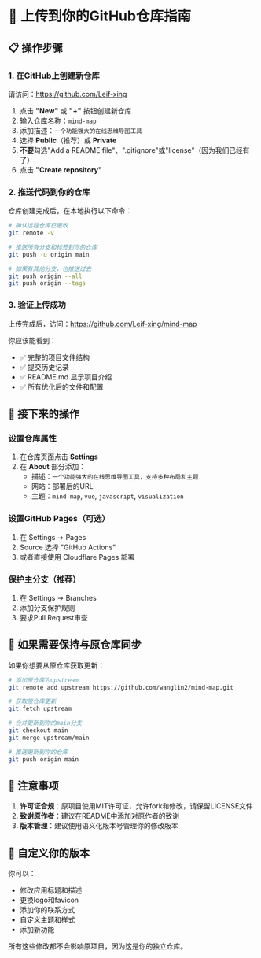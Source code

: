 # 🚀 上传到你的GitHub仓库指南

## 📋 操作步骤

### 1. 在GitHub上创建新仓库

请访问：https://github.com/Leif-xing

1. 点击 **"New"** 或 **"+"** 按钮创建新仓库
2. 输入仓库名称：`mind-map`
3. 添加描述：`一个功能强大的在线思维导图工具`
4. 选择 **Public**（推荐）或 **Private**
5. **不要**勾选"Add a README file"、".gitignore"或"license"（因为我们已经有了）
6. 点击 **"Create repository"**

### 2. 推送代码到你的仓库

仓库创建完成后，在本地执行以下命令：

```bash
# 确认远程仓库已更改
git remote -v

# 推送所有分支和标签到你的仓库
git push -u origin main

# 如果有其他分支，也推送过去
git push origin --all
git push origin --tags
```

### 3. 验证上传成功

上传完成后，访问：https://github.com/Leif-xing/mind-map

你应该能看到：
- ✅ 完整的项目文件结构
- ✅ 提交历史记录
- ✅ README.md 显示项目介绍
- ✅ 所有优化后的文件和配置

## 🎯 接下来的操作

### 设置仓库属性
1. 在仓库页面点击 **Settings**
2. 在 **About** 部分添加：
   - 描述：`一个功能强大的在线思维导图工具，支持多种布局和主题`
   - 网站：部署后的URL
   - 主题：`mind-map`, `vue`, `javascript`, `visualization`

### 设置GitHub Pages（可选）
1. 在 Settings → Pages
2. Source 选择 "GitHub Actions"
3. 或者直接使用 Cloudflare Pages 部署

### 保护主分支（推荐）
1. 在 Settings → Branches
2. 添加分支保护规则
3. 要求Pull Request审查

## 🔄 如果需要保持与原仓库同步

如果你想要从原仓库获取更新：

```bash
# 添加原仓库为upstream
git remote add upstream https://github.com/wanglin2/mind-map.git

# 获取原仓库更新
git fetch upstream

# 合并更新到你的main分支
git checkout main
git merge upstream/main

# 推送更新到你的仓库
git push origin main
```

## 📝 注意事项

1. **许可证合规**：原项目使用MIT许可证，允许fork和修改，请保留LICENSE文件
2. **致谢原作者**：建议在README中添加对原作者的致谢
3. **版本管理**：建议使用语义化版本号管理你的修改版本

## 🎨 自定义你的版本

你可以：
- 修改应用标题和描述
- 更换logo和favicon
- 添加你的联系方式
- 自定义主题和样式
- 添加新功能

所有这些修改都不会影响原项目，因为这是你的独立仓库。